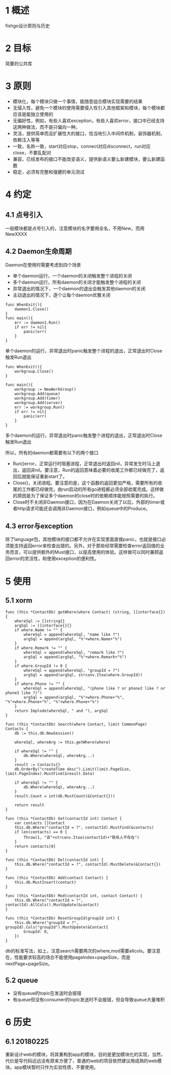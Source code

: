 # 1 概述

fishgo设计原则与历史

# 2 目标

简要的公共库

# 3 原则

* 模块化，每个模块只做一个事情，能随意组合模块实现需要的结果
* 无侵入性，避免一个模块的使用需要侵入性引入其他框架和模块，每个模块都应该是能独立使用的
* 无偏好性，例如，有些人喜欢exception，有些人喜欢error，接口中已经支持这两种做法，而不是只偏向一种。
* 灵活，提供简单而且扩展性大的接口，恰当地引入中间件机制，装饰器机制，依赖注入等等
* 一致，名称一致，start对应stop，connect对应disconnect，run对应close，不要乱配对
* 兼容，已经发布的接口不能改变语义，提供新语义要么新建模块，要么新建函数
* 稳定，必须有完整和强健的单元测试

# 4 约定

## 4.1 点号引入

一般模块都是点号引入的，注意模块的名字要用全名，不用New，而用NewXXXX

## 4.2 Daemon生命周期

Daemon在使用时需要考虑到四个场景

* 单个daemon运行，一个daemon的关闭触发整个进程的关闭
* 多个daemon运行，所有daemon的关闭才能触发整个进程的关闭
* 异常退出的情况下，一个daemon的退出会触发其他daemon的关闭
* 主动退出的情况下，逐个让每个daemon优雅关闭

```
func WhenExit(){
	daemon1.Close()
}
func main(){
	err := daemon1.Run()
	if err != nil{
		panic(err)
	}
}
```

单个daemon的运行，异常退出时panic触发整个进程的退出，正常退出时Close触发Run退出

```
func WhenExit(){
	workgroup.Close()
}

func main(){
	workgroup := NewWorkGroup()
	workgroup.Add(queue)
	workgroup.Add(timer)
	workgroup.Add(server)
	err := workgroup.Run()
	if err != nil{
		panic(err)
	}
}
```

多个daemon的运行，异常退出时panic触发整个进程的退出，正常退出时Close触发Run退出

所以，所有的daemon都需要有以下的两个接口

* Run()error，正常运行时阻塞进程，正常退出时返回nil，异常发生时马上退出，返回非nil。要注意，Run的返回意味着必要的收尾工作都已经做完了，返回后就能保证重新start了。
* Close()，关闭进程。要注意的是，这个函数的返回更加严格，需要所有的收尾的工作都已经做完，由run启动的所有go进程都必须全部收尾完成。这样做的原因是为了保证多个daemon的close时的依赖顺序能按照需要的执行。
* Close时不关闭非Daemon接口，因为在Daemon关闭了以后，外部的timer或者http请求可能还会调用非Daemon接口，例如queue中的Produce。

## 4.3 error与exception

除了language包，其他模块的接口都不允许在实现里面直接panic，也就是接口必须能支持返回error来检查出错的。另外，对于那些经常需要检查error返回值的业务而言，可以提供额外的Must接口，以提高使用的体验。这样做可以同时兼顾返回error的灵活性，和使用exception的便利性。

# 5 使用

## 5.1 xorm

```
func (this *ContactDb) getWhere(where Contact) (string, []interface{}) {
	whereSql := []string{}
	argSql := []interface{}{}
	if where.Name != "" {
		whereSql = append(whereSql, "name like ?")
		argSql = append(argSql, "%"+where.Name+"%")
	}
	if where.Remark != "" {
		whereSql = append(whereSql, "remark like ?")
		argSql = append(argSql, "%"+where.Remark+"%")
	}
	if where.GroupId != 0 {
		whereSql = append(whereSql, "groupId = ?")
		argSql = append(argSql, strconv.Itoa(where.GroupId))
	}
	if where.Phone != "" {
		whereSql = append(whereSql, "(phone like ? or phone2 like ? or phone3 like ?)")
		argSql = append(argSql, "%"+where.Phone+"%", "%"+where.Phone+"%", "%"+where.Phone+"%")
	}
	return Implode(whereSql, " and "), argSql
}

func (this *ContactDb) Search(where Contact, limit CommonPage) Contacts {
	db := this.db.NewSession()

	whereSql, whereArg := this.getWhere(where)

	if whereSql != "" {
		db.Where(whereSql, whereArg...)
	}
	result := Contacts{}
	db.OrderBy("createTime desc").Limit(limit.PageSize, limit.PageIndex).MustFind(&result.Data)

	if whereSql != "" {
		db.Where(whereSql, whereArg...)
	}
	result.Count = int(db.MustCount(&Contact{}))

	return result
}

func (this *ContactDb) Get(contactId int) Contact {
	var contacts []Contact
	this.db.Where("contactId = ?", contactId).MustFind(&contacts)
	if len(contacts) == 0 {
		Throw(1, "该"+strconv.Itoa(contactId)+"联系人不存在")
	}
	return contacts[0]
}

func (this *ContactDb) Del(contactId int) {
	this.db.Where("contactId = ?", contactId).MustDelete(&Contact{})
}

func (this *ContactDb) Add(contact Contact) {
	this.db.MustInsert(contact)
}

func (this *ContactDb) Mod(contactId int, contact Contact) {
	this.db.Where("contactId = ?", contactId).AllCols().MustUpdate(&contact)
}

func (this *ContactDb) ResetGroupId(groupId int) {
	this.db.Where("groupId = ?", groupId).Cols("groupId").MustUpdate(&Contact{
		GroupId: 0,
	})
}
```

db的标准写法，如上，注意search需要两次的where,mod需要allcols。要注意在，性能要求较高的场合不能使用pageIndex+pageSize，而是nextPage+pageSize。

## 5.2 queue

* 没有queue的topic在发送时会报错
* 有queue但没有consumer的topic发送时不会报错，但会导致queue大量堆积

# 6 历史

## 6.1 20180225

重新设计web的模块，将其重构到app的模块，目的是更加模块化的实现，当然，代价是写代码远远没有原来方便了，普通的web的项目依然建议用成熟的web模块。app模块暂时只作为实验性质，不要使用。

